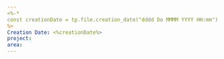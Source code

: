 ```yaml
---
<%-*
const creationDate = tp.file.creation_date("dddd Do MMMM YYYY HH:mm")
%>
Creation Date: <%creationDate%>
project:
area: 
---
```


